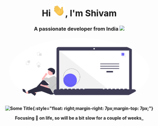 
<h1 align="center">Hi <img src="https://raw.githubusercontent.com/ABSphreak/ABSphreak/master/gifs/Hi.gif" width="40px" />, I'm Shivam</h1>
<h3 align="center">A passionate developer from India <img src="https://media.giphy.com/media/z5i7CdtKqVotB9mz7h/giphy.gif" width="30"> </h3>

<!-- <p align="left"> <img src="https://komarev.com/ghpvc/?username=gargakshit" alt="gargakshit" /> </p> -->
<h4 align="center">

<a href="url"><img src="https://github.com/ShivamChoudhary17/ShivamChoudhary17/blob/main/git_img.png"  width="90%" style="border-radius:50%"></a>
![Some Title]("http://placehold.it/image.jpeg"){:style="float: right;margin-right: 7px;margin-top: 7px;"} 
 
  Focusing 🎯 on life, so will be a bit slow for a couple of weeks_
</h4>

